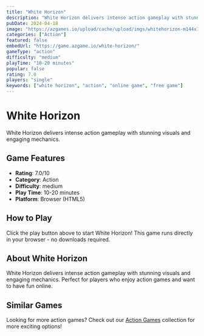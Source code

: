 ```yaml
---
title: "White Horizon"
description: "White Horizon delivers intense action gameplay with stunning visuals and engaging mechanics."
pubDate: 2024-04-18
image: "https://azgames.io/upload/cache/upload/imgs/whitehorizon-m144x144.webp"
categories: ["Action"]
featured: false
embedUrl: "https://game.azgame.io/white-horizon/"
gameType: "action"
difficulty: "medium"
playTime: "10-20 minutes"
popular: false
rating: 7.0
players: "single"
keywords: ["white horizon", "action", "online game", "free game"]
---
```


# White Horizon

White Horizon delivers intense action gameplay with stunning visuals and engaging mechanics.

## Game Features

- **Rating**: 7.0/10
- **Category**: Action
- **Difficulty**: medium
- **Play Time**: 10-20 minutes
- **Platform**: Browser (HTML5)

## How to Play

Click the play button above to start White Horizon! This game runs directly in your browser - no downloads required.

## About White Horizon

White Horizon delivers intense action gameplay with stunning visuals and engaging mechanics. Perfect for players who enjoy action games and want to have fun online.

## Similar Games

Looking for more action games? Check out our [Action Games](/categories/action) collection for more exciting options!
